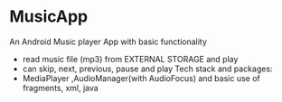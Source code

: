 # MusicApp
An Android Music player App with basic functionality
  - read music file (mp3) from EXTERNAL STORAGE and play
  - can skip, next, previous, pause and play
Tech stack and packages:
  - MediaPlayer ,AudioManager(with AudioFocus) and basic use of fragments, xml, java

